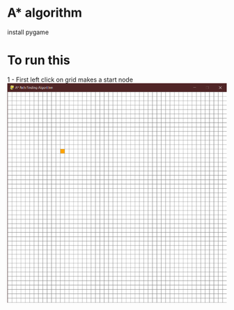 # A* algorithm

install pygame 

# To run this

1 - First left click on grid makes a start node
![](https://github.com/RanakJaiswar/A-algorithm/blob/main/images/A_%20Path%20Finding%20Algorithm%2001-03-2021%2011_12_16.png)
